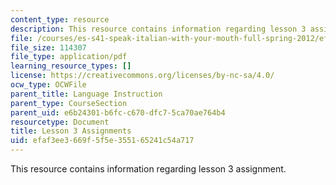 ```yaml
---
content_type: resource
description: This resource contains information regarding lesson 3 assignment.
file: /courses/es-s41-speak-italian-with-your-mouth-full-spring-2012/efaf3ee3669f5f5e355165241c54a717_MITES_S41S12_compiti_3.pdf
file_size: 114307
file_type: application/pdf
learning_resource_types: []
license: https://creativecommons.org/licenses/by-nc-sa/4.0/
ocw_type: OCWFile
parent_title: Language Instruction
parent_type: CourseSection
parent_uid: e6b24301-b6fc-c670-dfc7-5ca70ae764b4
resourcetype: Document
title: Lesson 3 Assignments
uid: efaf3ee3-669f-5f5e-3551-65241c54a717
---
```

This resource contains information regarding lesson 3 assignment.